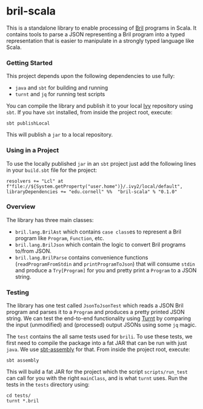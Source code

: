 # bril-scala

This is a standalone library to enable processing of [Bril](https://capra.cs.cornell.edu/bril/intro.html) programs
in Scala. It contains tools to parse a JSON representing a Bril program into a typed representation
that is easier to manipulate in a strongly typed language like Scala.

### Getting Started

This project depends upon the following dependencies to use fully:
* `java` and `sbt` for building and running
* `turnt` and `jq` for running test scripts

You can compile the library and publish it to your local [Ivy](https://ant.apache.org/ivy/) repository using `sbt`.
If you have `sbt` installed, from inside the project root, execute:

```
sbt publishLocal
```

This will publish a `jar` to a local repository.

### Using in a Project

To use the locally published `jar` in an `sbt` project just add the following lines
in your `build.sbt` file for the project:

```
resolvers += "Lcl" at f"file://${System.getProperty("user.home")}/.ivy2/local/default",
libraryDependencies += "edu.cornell" %%  "bril-scala" % "0.1.0"
```

### Overview

The library has three main classes:

* `bril.lang.BrilAst` which contains `case class`es to represent a Bril program like `Program`, `Function`, etc.
* `bril.lang.BrilJson` which contain the logic to convert Bril programs to/from JSON.
* `bril.lang.BrilParse` contains convenience functions (`readProgramFromStdin` and `printProgramToJson`) 
  that will consume `stdin` and produce a `Try[Program]` for you and pretty print a `Program` to a JSON string.

### Testing

The library has one test called `JsonToJsonTest` which reads a JSON Bril program and parses it to a `Program` and 
produces a pretty printed JSON string. We can test the end-to-end functionality using [Turnt](https://github.com/cucapra/turnt)
by comparing the input (unmodified) and (processed) output JSONs using some `jq` magic.

The `test` contains the all same tests used for `brili`. To use these tests, we first need to compile the package into
a fat JAR that can be run with just `java`. We use [sbt-assembly](https://github.com/sbt/sbt-assembly) for that.
From inside the project root, execute:

```
sbt assembly
```

This will build a fat JAR for the project which the script `scripts/run_test` can call for you with the right `mainClass`,
and is what `turnt` uses. Run the tests in the `tests` directory using:

```
cd tests/
turnt *.bril
```